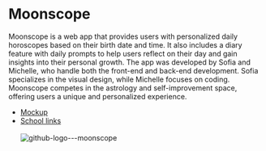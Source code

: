 # Moonscope

Moonscope is a web app that provides users with personalized daily horoscopes based on their birth date and time. It also includes a diary feature with daily prompts to help users reflect on their day and gain insights into their personal growth. The app was developed by Sofia and Michelle, who handle both the front-end and back-end development. Sofia specializes in the visual design, while Michelle focuses on coding. Moonscope competes in the astrology and self-improvement space, offering users a unique and personalized experience.
<br>
* [Mockup](https://www.figma.com/file/hVTN4FmUyLMTvFbSt89r0m/moonscope?node-id=0%3A1&t=Xz8Yas0AWCU90LqL-1)
* [School links](https://iismarconi-my.sharepoint.com/:w:/g/personal/scaravaggi_sofia_04_itisdalmine_edu_it/EeizHFDAG6FNsIPqtwDTJmEBu30Dquzio-6HL_U1uKxbCg?e=DpLFpA)
<br><br>
![github-logo---moonscope](https://user-images.githubusercontent.com/49374334/235768497-8c58fa34-d333-44ee-80a2-f2cef8f95597.jpg)
